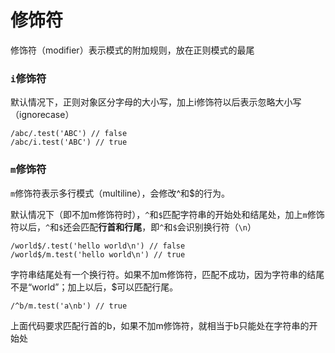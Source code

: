 

修饰符
=======

修饰符（modifier）表示模式的附加规则，放在正则模式的最尾





### `i`修饰符

默认情况下，正则对象区分字母的大小写，加上i修饰符以后表示忽略大小写（ignorecase）

```
/abc/.test('ABC') // false
/abc/i.test('ABC') // true
```


### `m`修饰符

`m`修饰符表示多行模式（multiline），会修改^和$的行为。

默认情况下（即不加m修饰符时），`^`和`$`匹配字符串的开始处和结尾处，加上`m`修饰符以后，`^`和`$`还会匹配**行首和行尾**，即`^`和`$`会识别换行符（`\n`）

```
/world$/.test('hello world\n') // false
/world$/m.test('hello world\n') // true
```

字符串结尾处有一个换行符。如果不加m修饰符，匹配不成功，因为字符串的结尾不是“world”；加上以后，$可以匹配行尾。

```
/^b/m.test('a\nb') // true
```
上面代码要求匹配行首的b，如果不加m修饰符，就相当于b只能处在字符串的开始处


